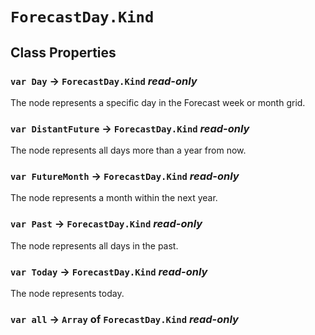 # `ForecastDay.Kind`

## Class Properties

### `var Day` → `ForecastDay.Kind` _read-only_

The node represents a specific day in the Forecast week or month grid.   
  


### `var DistantFuture` → `ForecastDay.Kind` _read-only_

The node represents all days more than a year from now.   
  


### `var FutureMonth` → `ForecastDay.Kind` _read-only_

The node represents a month within the next year.   
  


### `var Past` → `ForecastDay.Kind` _read-only_

The node represents all days in the past.   
  


### `var Today` → `ForecastDay.Kind` _read-only_

The node represents today.   
  


### `var all` → `Array` of `ForecastDay.Kind` _read-only_
